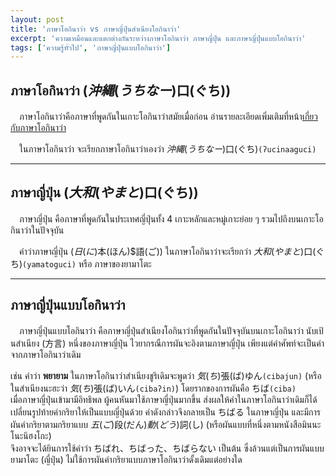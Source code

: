 ```yaml
---
layout: post
title: 'ภาษาโอกินาว่า vs ภาษาญี่ปุ่นสำเนียงโอกินาว่า'
excerpt: 'ความเหมือนและแตกต่างกันระหว่างภาษาโอกินาว่า ภาษาญี่ปุ่น และภาษาญี่ปุ่นแบบโอกินาว่า'
tags: ['ความรู้ทั่วไป', 'ภาษาญี่ปุ่นแบบโอกินาว่า']
---
```


## ภาษาโอกินาว่า ($沖縄(うちなー)$口(ぐち))

　ภาษาโอกินาว่าคือภาษาที่พูดกันในเกาะโอกินาว่าสมัยเมื่อก่อน อ่านรายละเอียดเพิ่มเติมที่หน้า[เกี่ยวกับภาษาโอกินาว่า](/about.html)

　ในภาษาโอกินาว่า จะเรียกภาษาโอกินาว่าเองว่า $沖縄(うちなー)$口(ぐち)`(ʔucinaaguci)`

---

## ภาษาญี่ปุ่น ($大和(やまと)$口(ぐち))

　ภาษาญี่ปุ่น คือภาษาที่พูดกันในประเทศญี่ปุ่นทั้ง 4 เกาะหลักและหมู่เกาะย่อย ๆ รวมไปถึงบนเกาะโอกินาว่าในปัจจุบัน

　คำว่าภาษาญี่ปุ่น ($日(に)$本(ほん)$語(ご)) ในภาษาโอกินาว่าจะเรียกว่า $大和(やまと)$口(ぐち)`(yamatoguci)` หรือ ภาษาของยามาโตะ

---

## ภาษาญี่ปุ่นแบบโอกินาว่า

　ภาษาญี่ปุ่นแบบโอกินาว่า คือภาษาญี่ปุ่นสำเนียงโอกินาว่าที่พูดกันในปัจจุบันบนเกาะโอกินาว่า นับเป้นสำเนียง (方言) หนึ่งของภาษาญี่ปุ่น ไวยากรณืการผันจะอิงตามภาษาญี่ปุ่น เพียงแต่คำศัพท์จะเป็นคำจากภาษาโอกินาว่าเดิม

เช่น คำว่า **พยายาม** ในภาษาโอกินาว่าสำเนียงชูริเดิมจะพูดว่า $気(ち)$張(ば)ゆん`(cibajun)` (หรือในสำเนียงนะฮะว่า $気(ち)$張(ば)いん`(cibaʔin)`) โดยรากของการผันคือ ちば`(ciba)`<br>
เมื่อภาษาญี่ปุ่นเข้ามามีอิทธิพล ผู้คนหันมาใช้ภาษาญี่ปุ่นมากขึ้น ส่งผลให้คำในภาษาโอกินาว่าเดิมก็ได้เปลี่ยนรูปท้ายคำกริยาให้เป็นแบบญี่ปุ่นด้วย คำดังกล่าวจึงกลายเป็น ちばる ในภาษาญี่ปุ่น และมีการผันคำกริยาตามกริยาแบบ $五(ご)$段(だん)$動(どう)$詞(し) (หรือผันแบบที่หนึ่งตามหนังสือมินนะโนะนิฮงโกะ)<br>
จึงอาจจะได้ยินการใช้คำว่า ちばれ、ちばった、ちばらない เป็นต้น ซึ่งล้วนแต่เป็นการผันแบบยามาโตะ (ญี่ปุ่น) ไม่ใช้การผันคำกริยาแบบภาษาโอกินาว่าดั้งเดิมแต่อย่างใด
